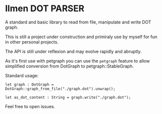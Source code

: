 # Ilmen DOT PARSER

A standard and basic library to read from file, manipulate and write DOT graph. 

This is still a project under construction and primiraly use by myself for fun in other personal projects.

The API is still under reflexion and may evolve rapidly and abruptly. 

As it's first use with petgraph you can use the `petgraph` feature to allow simplified conversion from DotGraph to petgraph::StableGraph.

Standard usage: 

```
let graph : DotGraph = DotGraph::graph_from_file("./graph.dot").unwrap();

let as_dot_content : String = graph.write("./graph.dot");  
```


Feel free to open issues. 